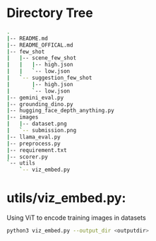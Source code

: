 # Directory Tree
```bash
.
|-- README.md
|-- README_OFFICAL.md
|-- few_shot
|   |-- scene_few_shot
|   |   |-- high.json
|   |   `-- low.json
|   `-- suggestion_few_shot
|       |-- high.json
|       `-- low.json
|-- gemini_eval.py
|-- grounding_dino.py
|-- hugging_face_depth_anything.py
|-- images
|   |-- dataset.png
|   `-- submission.png
|-- llama_eval.py
|-- preprocess.py
|-- requirement.txt
|-- scorer.py
`-- utils
    `-- viz_embed.py
```

# utils/viz_embed.py: 
Using ViT to encode training images in datasets
```bash
python3 viz_embed.py --output_dir <outputdir>
```